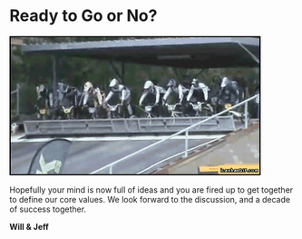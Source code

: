 # Ready to Go or No?
![Ready?](https://raw.githubusercontent.com/sigma512/outlearn-culture-homework/master/assets/ready_set_no-71597.gif?token=AIjswjFuc73KaozqSJcvbSiNRT5cVzKwks5V6F80wA%3D%3D)

Hopefully your mind is now full of ideas and you are fired up to get together to define our core values. We look forward to the discussion, and a decade of success together.

**Will & Jeff**
